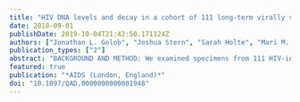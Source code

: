 ```yaml
---
title: "HIV DNA levels and decay in a cohort of 111 long-term virally suppressed patients"
date: 2018-09-01
publishDate: 2019-10-04T21:42:50.171124Z
authors: ["Jonathan L. Golob", "Joshua Stern", "Sarah Holte", "Mari M. Kitahata", "Heidi M. Crane", "Robert W. Coombs", "Erin Goecker", "Ann E. Woolfrey", "Robert D. Harrington"]
publication_types: ["2"]
abstract: "BACKGROUND AND METHOD: We examined specimens from 111 HIV-infected participants virally suppressed on ART for a minimum of 5 years who had donated serial peripheral blood mononuclear cell (PBMC) specimens to the University of Washington/Fred Hutch Center for AIDS Research (CFAR) Specimen Repository. We determined the HIV proviral copy number per million PBMCs, corrected for CD4 cell count, in 477 specimens collected after a minimum of 5 years of follow-up and up to 15.5 years of clinical viral suppression. Generalized estimating equation regression was used to examine the association between the reservoir size and time, age at study entry, antiretroviral regimen, and risk factors for HIV acquisition. RESULTS AND CONCLUSION: We found that the inter-participant baseline HIV DNA level varied widely between 0.01 and 4.8 pol-copies per microgram genomic DNA and per CD4 cell number/micoliter; the HIV DNA level declined with time (half-life was estimated at 12 years, 95% confidence interval of 6.2-240 years); the HIV DNA level was lower for those who achieved viral suppression at a younger age; and the HIV DNA level was not affected by the specific antiretroviral regimen used to achieve and maintain suppression."
featured: true
publication: "*AIDS (London, England)*"
doi: "10.1097/QAD.0000000000001948"
---
```


